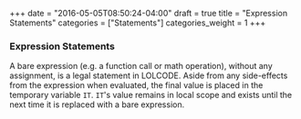 +++
date = "2016-05-05T08:50:24-04:00"
draft = true
title = "Expression Statements"
categories = ["Statements"]
categories_weight = 1
+++

### Expression Statements

A bare expression (e.g. a function call or math operation), without any assignment, is a legal statement in LOLCODE. Aside from any side-effects from the expression when evaluated, the final value is placed in the temporary variable `IT`. `IT`'s value remains in local scope and exists until the next time it is replaced with a bare expression.
